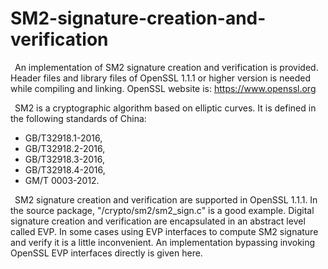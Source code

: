 # SM2-signature-creation-and-verification
&ensp;An implementation of SM2 signature creation and verification is provided. Header files and library files of OpenSSL 1.1.1 or higher version is needed while compiling and linking. OpenSSL website is: https://www.openssl.org

&ensp;SM2 is a cryptographic algorithm based on elliptic curves. It is defined in the following standards of China:
- GB/T32918.1-2016,
- GB/T32918.2-2016,
- GB/T32918.3-2016,
- GB/T32918.4-2016,
- GM/T 0003-2012.  

&ensp;SM2 signature creation and verification are supported in OpenSSL 1.1.1. In the source package, "/crypto/sm2/sm2_sign.c" is a good example. Digital signature creation and verification are encapsulated in an abstract level called EVP. In some cases using EVP interfaces to compute SM2 signature and verify it is a little inconvenient. An implementation bypassing invoking OpenSSL EVP interfaces directly is given here.
